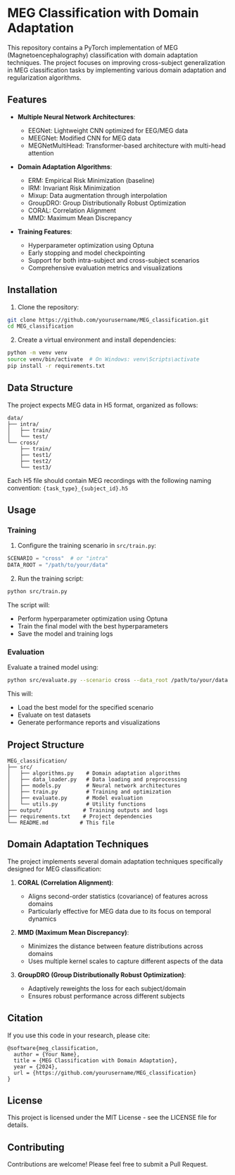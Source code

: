 # MEG Classification with Domain Adaptation

This repository contains a PyTorch implementation of MEG (Magnetoencephalography) classification with domain adaptation techniques. The project focuses on improving cross-subject generalization in MEG classification tasks by implementing various domain adaptation and regularization algorithms.

## Features

- **Multiple Neural Network Architectures**:
  - EEGNet: Lightweight CNN optimized for EEG/MEG data
  - MEEGNet: Modified CNN for MEG data
  - MEGNetMultiHead: Transformer-based architecture with multi-head attention

- **Domain Adaptation Algorithms**:
  - ERM: Empirical Risk Minimization (baseline)
  - IRM: Invariant Risk Minimization
  - Mixup: Data augmentation through interpolation
  - GroupDRO: Group Distributionally Robust Optimization
  - CORAL: Correlation Alignment
  - MMD: Maximum Mean Discrepancy

- **Training Features**:
  - Hyperparameter optimization using Optuna
  - Early stopping and model checkpointing
  - Support for both intra-subject and cross-subject scenarios
  - Comprehensive evaluation metrics and visualizations

## Installation

1. Clone the repository:
```bash
git clone https://github.com/yourusername/MEG_classification.git
cd MEG_classification
```

2. Create a virtual environment and install dependencies:
```bash
python -m venv venv
source venv/bin/activate  # On Windows: venv\Scripts\activate
pip install -r requirements.txt
```

## Data Structure

The project expects MEG data in H5 format, organized as follows:
```
data/
├── intra/
│   ├── train/
│   └── test/
└── cross/
    ├── train/
    ├── test1/
    ├── test2/
    └── test3/
```

Each H5 file should contain MEG recordings with the following naming convention:
`{task_type}_{subject_id}.h5`

## Usage

### Training

1. Configure the training scenario in `src/train.py`:
```python
SCENARIO = "cross"  # or "intra"
DATA_ROOT = "/path/to/your/data"
```

2. Run the training script:
```bash
python src/train.py
```

The script will:
- Perform hyperparameter optimization using Optuna
- Train the final model with the best hyperparameters
- Save the model and training logs

### Evaluation

Evaluate a trained model using:
```bash
python src/evaluate.py --scenario cross --data_root /path/to/your/data
```

This will:
- Load the best model for the specified scenario
- Evaluate on test datasets
- Generate performance reports and visualizations

## Project Structure

```
MEG_classification/
├── src/
│   ├── algorithms.py    # Domain adaptation algorithms
│   ├── data_loader.py   # Data loading and preprocessing
│   ├── models.py        # Neural network architectures
│   ├── train.py         # Training and optimization
│   ├── evaluate.py      # Model evaluation
│   └── utils.py         # Utility functions
├── output/             # Training outputs and logs
├── requirements.txt    # Project dependencies
└── README.md          # This file
```

## Domain Adaptation Techniques

The project implements several domain adaptation techniques specifically designed for MEG classification:

1. **CORAL (Correlation Alignment)**:
   - Aligns second-order statistics (covariance) of features across domains
   - Particularly effective for MEG data due to its focus on temporal dynamics

2. **MMD (Maximum Mean Discrepancy)**:
   - Minimizes the distance between feature distributions across domains
   - Uses multiple kernel scales to capture different aspects of the data

3. **GroupDRO (Group Distributionally Robust Optimization)**:
   - Adaptively reweights the loss for each subject/domain
   - Ensures robust performance across different subjects

## Citation

If you use this code in your research, please cite:
```
@software{meg_classification,
  author = {Your Name},
  title = {MEG Classification with Domain Adaptation},
  year = {2024},
  url = {https://github.com/yourusername/MEG_classification}
}
```

## License

This project is licensed under the MIT License - see the LICENSE file for details.

## Contributing

Contributions are welcome! Please feel free to submit a Pull Request.